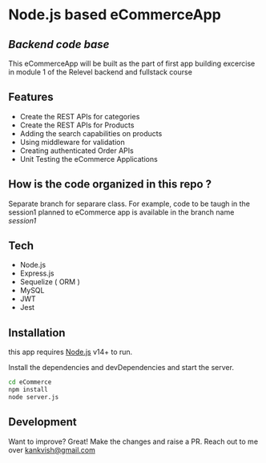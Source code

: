 # Node.js based eCommerceApp
## _Backend code base_

This eCommerceApp will be built as the part of first app building excercise in module 1 of the Relevel 
backend  and fullstack course
## Features
* Create the REST APIs for categories
* Create the REST APIs for Products
* Adding the search capabilities on products
* Using middleware for validation
* Creating authenticated Order APIs
* Unit Testing the eCommerce Applications

## How is the code organized in this repo ?
Separate branch for separare class. For example, code to be taugh in the session1 planned to eCommerce app
is available in the branch name _session1_


## Tech
- Node.js
- Express.js
- Sequelize ( ORM )
- MySQL
- JWT
- Jest

## Installation

this app requires [Node.js](https://nodejs.org/) v14+ to run.

Install the dependencies and devDependencies and start the server.

```sh
cd eCommerce
npm install
node server.js
```

## Development

Want to improve? Great!
Make the changes and raise a PR. Reach out to me over kankvish@gmail.com


